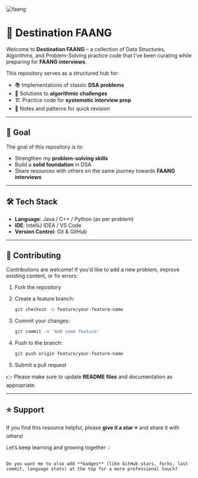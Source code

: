 ![faang](https://i.pinimg.com/1200x/29/5e/42/295e42c377ee768dbc126443bcf4bd97.jpg)

# 🚀 Destination FAANG

Welcome to **Destination FAANG** – a collection of Data Structures, Algorithms, and Problem-Solving practice code that I’ve been curating while preparing for **FAANG interviews**.  

This repository serves as a structured hub for:
- 📚 Implementations of classic **DSA problems**
- 🧩 Solutions to **algorithmic challenges**
- 🏗️ Practice code for **systematic interview prep**
- 📝 Notes and patterns for quick revision

---

## 🎯 Goal
The goal of this repository is to:
- Strengthen my **problem-solving skills**
- Build a **solid foundation** in DSA
- Share resources with others on the same journey towards **FAANG interviews**

---

## 🛠️ Tech Stack
- **Language**: Java / C++ / Python (as per problem)
- **IDE**: IntelliJ IDEA / VS Code
- **Version Control**: Git & GitHub

---

## 🤝 Contributing
Contributions are welcome! If you'd like to add a new problem, improve existing content, or fix errors:

1. Fork the repository  
2. Create a feature branch:  
    ```bash
    git checkout -b feature/your-feature-name
    ```

3. Commit your changes:

   ```bash
   git commit -m 'Add some feature'
   ```
4. Push to the branch:

   ```bash
   git push origin feature/your-feature-name
   ```
5. Submit a pull request

👉 Please make sure to update **README files** and documentation as appropriate.

---

## ⭐ Support

If you find this resource helpful, please **give it a star ⭐** and share it with others!

Let’s keep learning and growing together 💡

```

Do you want me to also add **badges** (like GitHub stars, forks, last commit, language stats) at the top for a more professional touch?
```
